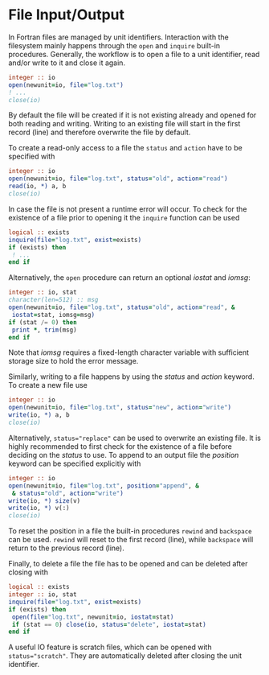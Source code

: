 

# File Input/Output


In Fortran files are managed by unit identifiers. Interaction with the filesystem
mainly happens through the `open` and `inquire` built-in procedures.
Generally, the workflow is to open a file to a unit identifier, read and/or write
to it and close it again.



```f
integer :: io
open(newunit=io, file="log.txt")
! ...
close(io)

```


By default the file will be created if it is not existing already and opened for
both reading and writing. Writing to an existing file will start in the first
record (line) and therefore overwrite the file by default.


To create a read-only access to a file the `status` and `action` have to be
specified with



```f
integer :: io
open(newunit=io, file="log.txt", status="old", action="read")
read(io, *) a, b
close(io)

```


In case the file is not present a runtime error will occur. To check for the existence
of a file prior to opening it the `inquire` function can be used



```f
logical :: exists
inquire(file="log.txt", exist=exists)
if (exists) then
 ! ...
end if

```


Alternatively, the `open` procedure can return an optional *iostat* and *iomsg*:



```f
integer :: io, stat
character(len=512) :: msg
open(newunit=io, file="log.txt", status="old", action="read", &
 iostat=stat, iomsg=msg)
if (stat /= 0) then
 print *, trim(msg)
end if

```


Note that *iomsg* requires a fixed-length character variable with sufficient storage
size to hold the error message.


Similarly, writing to a file happens by using the *status* and *action* keyword.
To create a new file use



```f
integer :: io
open(newunit=io, file="log.txt", status="new", action="write")
write(io, *) a, b
close(io)

```


Alternatively, `status="replace"` can be used to overwrite an existing file.
It is highly recommended to first check for the existence of a file before deciding
on the *status* to use.
To append to an output file the *position* keyword can be specified explicitly with



```f
integer :: io
open(newunit=io, file="log.txt", position="append", &
 & status="old", action="write")
write(io, *) size(v)
write(io, *) v(:)
close(io)

```


To reset the position in a file the built-in procedures `rewind` and `backspace`
can be used. `rewind` will reset to the first record (line), while `backspace` will
return to the previous record (line).


Finally, to delete a file the file has to be opened and can be deleted after closing
with



```f
logical :: exists
integer :: io, stat
inquire(file="log.txt", exist=exists)
if (exists) then
 open(file="log.txt", newunit=io, iostat=stat)
 if (stat == 0) close(io, status="delete", iostat=stat)
end if

```


A useful IO feature is scratch files, which can be opened with `status="scratch"`.
They are automatically deleted after closing the unit identifier.











